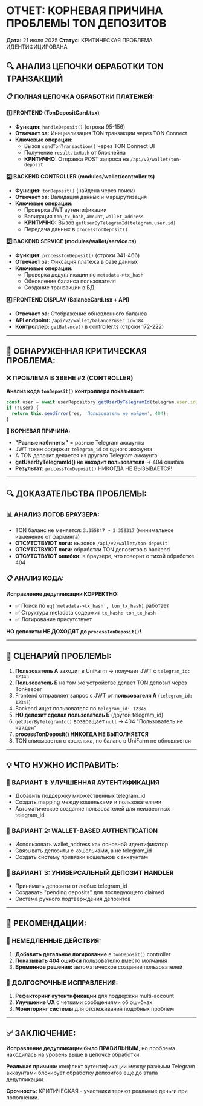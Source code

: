 # ОТЧЕТ: КОРНЕВАЯ ПРИЧИНА ПРОБЛЕМЫ TON ДЕПОЗИТОВ
**Дата:** 21 июля 2025
**Статус:** КРИТИЧЕСКАЯ ПРОБЛЕМА ИДЕНТИФИЦИРОВАНА

## 🔍 АНАЛИЗ ЦЕПОЧКИ ОБРАБОТКИ TON ТРАНЗАКЦИЙ

### 📋 ПОЛНАЯ ЦЕПОЧКА ОБРАБОТКИ ПЛАТЕЖЕЙ:

**1️⃣ FRONTEND (TonDepositCard.tsx)**
- **Функция:** `handleDeposit()` (строки 95-156)
- **Отвечает за:** Инициализация TON транзакции через TON Connect
- **Ключевые операции:**
  - Вызов `sendTonTransaction()` через TON Connect UI
  - Получение `result.txHash` от блокчейна
  - **КРИТИЧНО:** Отправка POST запроса на `/api/v2/wallet/ton-deposit`

**2️⃣ BACKEND CONTROLLER (modules/wallet/controller.ts)**
- **Функция:** `tonDeposit()` (найдена через поиск)
- **Отвечает за:** Валидация данных и маршрутизация
- **Ключевые операции:**
  - Проверка JWT аутентификации
  - Валидация `ton_tx_hash`, `amount`, `wallet_address`
  - **КРИТИЧНО:** Вызов `getUserByTelegramId(telegram.user.id)`
  - Передача данных в `processTonDeposit()`

**3️⃣ BACKEND SERVICE (modules/wallet/service.ts)**
- **Функция:** `processTonDeposit()` (строки 341-466)
- **Отвечает за:** Фиксация платежа в базе данных
- **Ключевые операции:**
  - Проверка дедупликации по `metadata->tx_hash`
  - Обновление баланса пользователя
  - Создание транзакции в БД

**4️⃣ FRONTEND DISPLAY (BalanceCard.tsx + API)**
- **Отвечает за:** Отображение обновленного баланса
- **API endpoint:** `/api/v2/wallet/balance?user_id=184`
- **Контроллер:** `getBalance()` в controller.ts (строки 172-222)

---

## 🚨 ОБНАРУЖЕННАЯ КРИТИЧЕСКАЯ ПРОБЛЕМА:

### ❌ ПРОБЛЕМА В ЗВЕНЕ #2 (CONTROLLER)

**Анализ кода `tonDeposit()` контроллера показывает:**

```typescript
const user = await userRepository.getUserByTelegramId(telegram.user.id);
if (!user) {
  return this.sendError(res, 'Пользователь не найден', 404);
}
```

**🎯 КОРНЕВАЯ ПРИЧИНА:**
- **"Разные кабинеты"** = разные Telegram аккаунты
- JWT токен содержит `telegram_id` от одного аккаунта
- А TON депозит делается из другого Telegram аккаунта
- **getUserByTelegramId() не находит пользователя** → 404 ошибка
- **Результат:** `processTonDeposit()` НИКОГДА НЕ ВЫЗЫВАЕТСЯ!

---

## 🔍 ДОКАЗАТЕЛЬСТВА ПРОБЛЕМЫ:

### 📊 АНАЛИЗ ЛОГОВ БРАУЗЕРА:
- TON баланс не меняется: `3.355847 → 3.359317` (минимальное изменение от фарминга)
- **ОТСУТСТВУЮТ логи:** вызовов `/api/v2/wallet/ton-deposit`
- **ОТСУТСТВУЮТ логи:** обработки TON депозитов в backend
- **ОТСУТСТВУЮТ ошибки:** в браузере, что говорит о тихой обработке 404

### 📋 АНАЛИЗ КОДА:
**Исправление дедупликации КОРРЕКТНО:**
- ✅ Поиск по `eq('metadata->tx_hash', ton_tx_hash)` работает
- ✅ Структура metadata содержит `tx_hash: ton_tx_hash`
- ✅ Логирование присутствует

**НО депозиты НЕ ДОХОДЯТ до `processTonDeposit()`!**

---

## 🎯 СЦЕНАРИЙ ПРОБЛЕМЫ:

1. **Пользователь А** заходит в UniFarm → получает JWT с `telegram_id: 12345`
2. **Пользователь Б** на том же устройстве делает TON депозит через Tonkeeper
3. Frontend отправляет запрос с JWT от **пользователя А** (`telegram_id: 12345`)
4. Backend ищет пользователя по `telegram_id: 12345`
5. **НО депозит сделал пользователь Б** (другой telegram_id)
6. `getUserByTelegramId()` возвращает `null` → 404 "Пользователь не найден"
7. **processTonDeposit() НИКОГДА НЕ ВЫПОЛНЯЕТСЯ**
8. TON списывается с кошелька, но баланс в UniFarm не обновляется

---

## 💡 ЧТО НУЖНО ИСПРАВИТЬ:

### 🔧 ВАРИАНТ 1: УЛУЧШЕННАЯ АУТЕНТИФИКАЦИЯ
- Добавить поддержку множественных telegram_id
- Создать mapping между кошельками и пользователями
- Автоматическое создание пользователей для неизвестных telegram_id

### 🔧 ВАРИАНТ 2: WALLET-BASED AUTHENTICATION  
- Использовать wallet_address как основной идентификатор
- Связывать депозиты с кошельками, а не telegram_id
- Создать систему привязки кошельков к аккаунтам

### 🔧 ВАРИАНТ 3: УНИВЕРСАЛЬНЫЙ ДЕПОЗИТ HANDLER
- Принимать депозиты от любых telegram_id
- Создавать "pending deposits" для последующего claimed
- Система ручного подтверждения депозитов

---

## 📝 РЕКОМЕНДАЦИИ:

### 🚨 НЕМЕДЛЕННЫЕ ДЕЙСТВИЯ:
1. **Добавить детальное логирование** в `tonDeposit()` controller
2. **Показывать 404 ошибки** пользователю вместо молчания
3. **Временное решение:** автоматическое создание пользователей

### 🔄 ДОЛГОСРОЧНЫЕ ИСПРАВЛЕНИЯ:
1. **Рефакторинг аутентификации** для поддержки multi-account
2. **Улучшение UX** с четкими сообщениями об ошибках
3. **Мониторинг системы** для отслеживания подобных проблем

---

## ✅ ЗАКЛЮЧЕНИЕ:

**Исправление дедупликации было ПРАВИЛЬНЫМ**, но проблема находилась на уровень выше в цепочке обработки. 

**Реальная причина:** конфликт аутентификации между разными Telegram аккаунтами блокирует обработку депозитов еще до этапа дедупликации.

**Срочность:** КРИТИЧЕСКАЯ - участники теряют реальные деньги при пополнении.